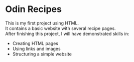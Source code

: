 # Odin Recipes

This is my first project using HTML.  
It contains a basic website with several recipe pages.  
After finishing this project, I will have demonstrated skills in:

- Creating HTML pages
- Using links and images
- Structuring a simple website
